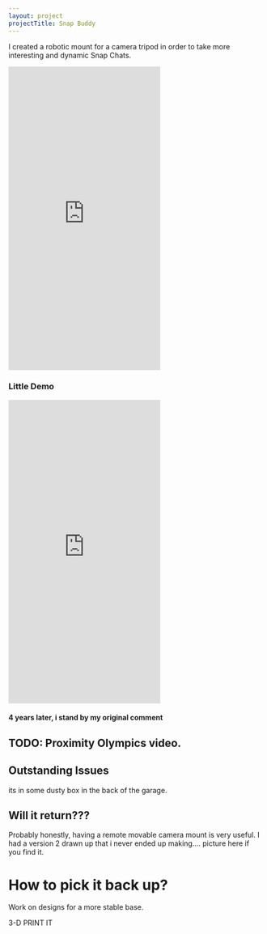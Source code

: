 ```yaml
---
layout: project
projectTitle: Snap Buddy
--- 
```

I created a robotic mount for a camera tripod in order to take more interesting and dynamic Snap Chats.

<iframe 
    height="600"
    src="https://tbportfolio.imfast.io/portfolio/snap-buddy/explainer.mp4"
    frameborder="0"
    allowfullscreen>
</iframe>

### Little Demo

<iframe 
    height="600" 
    src="https://tbportfolio.imfast.io/portfolio/snap-buddy/its-fing-sick.mp4"
    frameborder="0"
    allowfullscreen>
</iframe>

#### 4 years later, i stand by my original comment

## TODO: Proximity Olympics video.

## Outstanding Issues
its in some dusty box in the back of the garage.

## Will it return???
Probably honestly, having a remote movable camera mount is very useful. I had a version 2 drawn up that i never ended up making....
picture here if you find it.

# How to pick it back up?
Work on designs for a more stable base.

3-D PRINT IT